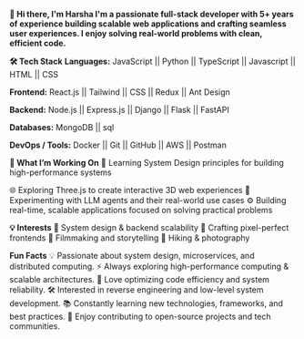 **👋 Hi there, I'm Harsha
I'm a passionate full-stack developer with 5+ years of experience building scalable web applications and crafting seamless user experiences. I enjoy solving real-world problems with clean, efficient code.**

**🛠 Tech Stack**
**Languages:**
JavaScript || Python || TypeScript || Javascript || HTML || CSS 

**Frontend:**
React.js || Tailwind || CSS || Redux || Ant Design

**Backend:**
Node.js || Express.js || Django || Flask || FastAPI

**Databases:**
MongoDB || sql

**DevOps / Tools:**
Docker || Git || GitHub || AWS || Postman 

**🚀 What I’m Working On**
🔧 Learning System Design principles for building high-performance systems

🌐 Exploring Three.js to create interactive 3D web experiences
🧠 Experimenting with LLM agents and their real-world use cases
⚙️ Building real-time, scalable applications focused on solving practical problems

**💡 Interests**
🧠 System design & backend scalability
🎨 Crafting pixel-perfect frontends
🎥 Filmmaking and storytelling
🥾 Hiking & photography

**Fun Facts**
💡 Passionate about system design, microservices, and distributed computing.
⚡ Always exploring high-performance computing & scalable architectures.
🚀 Love optimizing code efficiency and system reliability.
🛠 Interested in reverse engineering and low-level system development.
📚 Constantly learning new technologies, frameworks, and best practices.
🎯 Enjoy contributing to open-source projects and tech communities.
